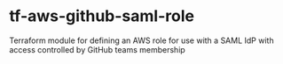 # tf-aws-github-saml-role
Terraform module for defining an AWS role for use with a SAML IdP with access controlled by GitHub teams membership
